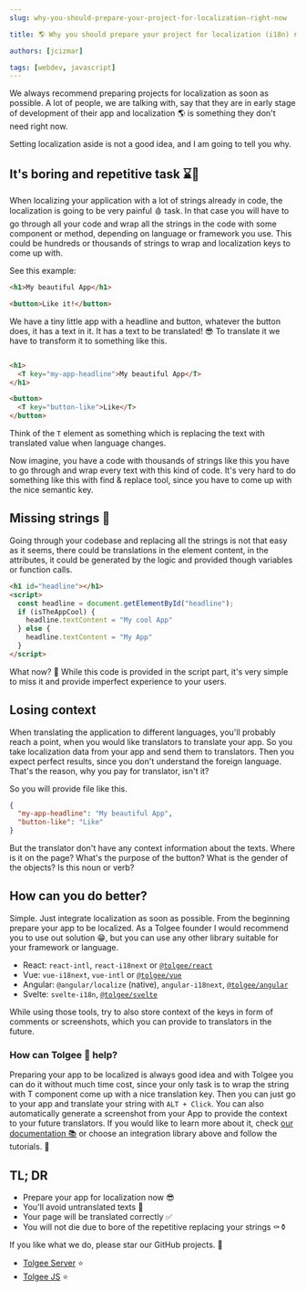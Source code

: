 ```yaml
---
slug: why-you-should-prepare-your-project-for-localization-right-now

title: 🌎 Why you should prepare your project for localization (i18n) right now

authors: [jcizmar]

tags: [webdev, javascript]
---
```


We always recommend preparing projects for localization as soon as possible. A lot of people, we are talking
with, say that they are in early stage of development of their app and localization 🌎 is something they don't need
right now.

Setting localization aside is not a good idea, and I am going to tell you why.

<!--truncate-->

## It's boring and repetitive task ⌛🔄

When localizing your application with a lot of strings already in code, the localization is going to be very painful 🩸
task. In that case you will have to go through all your code and wrap all the strings in the code with some component or
method, depending on language or framework you use. This could be hundreds or thousands of strings to wrap and
localization keys to come up with.

See this example:

```html
<h1>My beautiful App</h1>

<button>Like it!</button>
```

We have a tiny little app with a headline and button, whatever the button does, it has a text in it. It has a text to be
translated! 😎 To translate it we have to transform it to something like this.

```html

<h1>
  <T key="my-app-headline">My beautiful App</T>
</h1>

<button>
  <T key="button-like">Like</T>
</button>
```

Think of the `T` element as something which is replacing the text with translated value when language changes.

Now imagine, you have a code with thousands of strings like this you have to go through and wrap every text with this
kind of code. It's very hard to do something like this with find & replace tool, since you have to come up with the nice
semantic key.

## Missing strings 🎯

Going through your codebase and replacing all the strings is not that easy as it seems, there could be translations in
the element content, in the attributes, it could be generated by the logic and provided though variables or function
calls.

```html
<h1 id="headline"></h1>
<script>
  const headline = document.getElementById("headline");
  if (isTheAppCool) {
    headline.textContent = "My cool App"
  } else {
    headline.textContent = "My App"
  }
</script>
```

What now? 🙈 While this code is provided in the script part, it's very simple to miss it and provide imperfect
experience to your users.

## Losing context

When translating the application to different languages, you'll probably reach a point, when you would like translators
to translate your app. So you take localization data from your app and send them to translators. Then you expect perfect
results, since you don't understand the foreign language. That's the reason, why you pay for translator, isn't it?

So you will provide file like this.

```json title="en.json"
{
  "my-app-headline": "My beautiful App",
  "button-like": "Like"
}
```

But the translator don't have any context information about the texts. Where is it on the page? What's the purpose of the
button? What is the gender of the objects? Is this noun or verb?

## How can you do better?

Simple. Just integrate localization as soon as possible. From the beginning prepare your app to be localized. As a
Tolgee founder I would recommend you to use out solution 😁, but you can use any other library suitable for your
framework or language.

- React: `react-intl`, `react-i18next` or [`@tolgee/react`](https://tolgee.io/integrations/react)
- Vue: `vue-i18next`, `vue-intl` or [`@tolgee/vue`](https://tolgee.io/integrations/vue)
- Angular: `@angular/localize` (native), `angular-i18next`, [`@tolgee/angular`](https://tolgee.io/integrations/angular)
- Svelte: `svelte-i18n`, [`@tolgee/svelte`](https://tolgee.io/integrations/svelte)

While using those tools, try to also store context of the keys in form of comments or screenshots, which you can provide
to translators in the future.

### How can Tolgee 🐁 help?

Preparing your app to be localized is always good idea and with Tolgee you can do it without much time cost, since your
only task is to wrap the string with T component come up with a nice translation key. Then you can just go to your app
and translate your string with `ALT + Click`. You can also automatically generate a screenshot from your App to provide
the context to your future translators. If you would like to learn more about it,
check [our documentation 📚](https://tolgee.io/docs) or choose an integration library above and follow the tutorials. 📖 

## TL; DR

- Prepare your app for localization now 😎
- You'll avoid untranslated texts 🥳
- Your page will be translated correctly ✅
- You will not die due to bore of the repetitive replacing your strings ⚰️⚱️

If you like what we do, please star our GitHub projects. 🙏

- [Tolgee Server](https://github.com/tolgee/server) ⭐
- [Tolgee JS](https://github.com/tolgee/tolgee-js) ⭐
